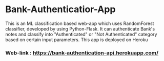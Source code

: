 # Bank-Authenticatior-App

This is an ML classification based web-app which uses RandomForest classifier, developed by using Python-Flask. It can authenticate Bank's notes and classify into "Authenticated" or "Not Authenticated" category based on certain input parameters. This app is deployed on Heroku

### Web-link : https://bank-authentication-api.herokuapp.com/
